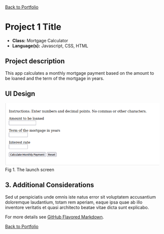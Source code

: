 [Back to Portfolio](./)

Project 1 Title
===============

-   **Class:** Mortgage Calculator
-   **Language(s):** Javascript, CSS, HTML

## Project description

This app calculates a monthly mortgage payment based on the amount to be loaned and the term of the mortgage in years.

## UI Design

![screenshot](images/MortgageCalcApp.png)  
Fig 1. The launch screen

## 3. Additional Considerations

Sed ut perspiciatis unde omnis iste natus error sit voluptatem accusantium doloremque laudantium, totam rem aperiam, eaque ipsa quae ab illo inventore veritatis et quasi architecto beatae vitae dicta sunt explicabo. 

For more details see [GitHub Flavored Markdown](https://guides.github.com/features/mastering-markdown/).

[Back to Portfolio](./)
